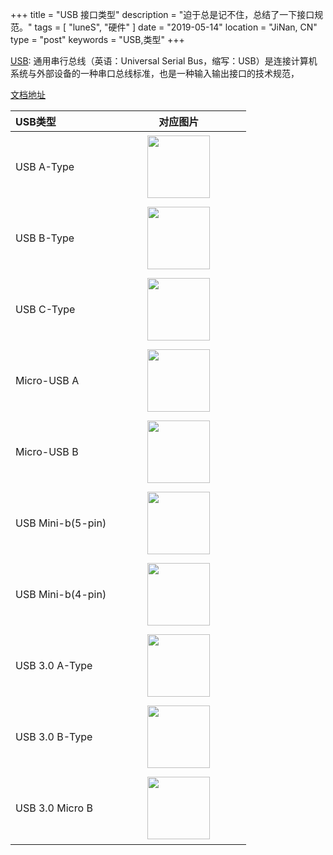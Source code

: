+++
title = "USB 接口类型"
description = "迫于总是记不住，总结了一下接口规范。"
tags = [ "luneS", "硬件" ]
date = "2019-05-14"
location = "JiNan, CN"
type = "post"
keywords = "USB,类型"
+++

[USB](https://zh.wikipedia.org/wiki/%E7%A7%BB%E5%8A%A8%E8%AE%BE%E5%A4%87): 通用串行总线（英语：Universal Serial Bus，缩写：USB）是连接计算机系统与外部设备的一种串口总线标准，也是一种输入输出接口的技术规范，

[文档地址](https://www.cablestogo.com/learning/connector-guides/usb)

|   USB类型       |     对应图片      |
|   :----------- |     :----------: |
|   USB A-Type   |    <img src="https://cablestogo-909a.kxcdn.com/static/content/common/images/learning/connector-guides/usb/450/usb-atype-m-c.5cfb3840.jpg" style="width: 100px; height: 100px; margin: 4px 50px"> |
|   USB B-Type   |    <img src="https://cablestogo-909a.kxcdn.com/static/content/common/images/learning/connector-guides/usb/450/usb-btype-m-c.cd367db7.jpg" style="width: 100px; height: 100px; margin: 4px 50px"> |
|   USB C-Type   |    <img src="https://cablestogo-909a.kxcdn.com/static/content/common/images/learning/connector-guides/usb/450/usb-ctype-m-c.034213be.jpg" style="width: 100px; height: 100px; margin: 4px 50px"> |
|   Micro-USB A   |    <img src="https://cablestogo-909a.kxcdn.com/static/content/common/images/learning/connector-guides/usb/450/micro-usb-atype-m-c.80dea5ad.jpg" style="width: 100px; height: 100px; margin: 4px 50px"> |
|   Micro-USB B   |    <img src="https://cablestogo-909a.kxcdn.com/static/content/common/images/learning/connector-guides/usb/450/micro-usb-btype-m-c.043538ac.jpg" style="width: 100px; height: 100px; margin: 4px 50px"> |
|   USB Mini-b(5-pin)   |    <img src="https://cablestogo-909a.kxcdn.com/static/content/common/images/learning/connector-guides/usb/450/usb-minib-5pin-m-c.4680c215.jpg" style="width: 100px; height: 100px; margin: 4px 50px"> |
|   USB Mini-b(4-pin)   |    <img src="https://cablestogo-909a.kxcdn.com/static/content/common/images/learning/connector-guides/usb/450/usb-minib-4pin-m-c.c53efd2e.jpg" style="width: 100px; height: 100px; margin: 4px 50px"> |
|   USB 3.0 A-Type   |    <img src="https://cablestogo-909a.kxcdn.com/static/content/common/images/learning/connector-guides/usb/450/usb-3-atype-m-c.db4b424f.jpg" style="width: 100px; height: 100px; margin: 4px 50px"> |
|   USB 3.0 B-Type   |    <img src="https://cablestogo-909a.kxcdn.com/static/content/common/images/learning/connector-guides/usb/450/usb-3-btype-m-c.025aadf9.jpg" style="width: 100px; height: 100px; margin: 4px 50px"> |
|   USB 3.0 Micro B   |    <img src="https://cablestogo-909a.kxcdn.com/static/content/common/images/learning/connector-guides/usb/450/usb-3-micro-b-m-c.6fb74585.jpg" style="width: 100px; height: 100px; margin: 4px 50px"> |